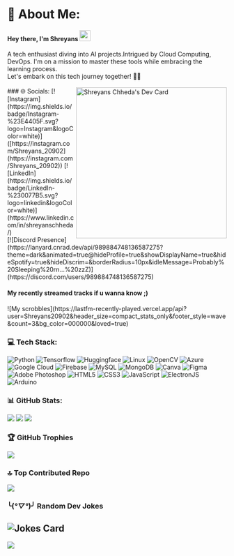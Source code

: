 # 💫 About Me:
<div>
<h4>Hey there, I'm Shreyans <img src="https://media.giphy.com/media/hvRJCLFzcasrR4ia7z/giphy.gif" width="25px"> </h4> A tech enthusiast diving into AI projects.Intrigued by Cloud Computing, DevOps. I'm on a mission to master these tools while embracing the learning process. <br>Let's embark on this tech journey together! 🚀🌌</div>
  <br>
  <a href="https://app.daily.dev/shreyyy20"><img src="https://api.daily.dev/devcards/v2/6IqlSOmVHSDua7DCOp5mw.png?r=z82&type=default" align="right" z-index="1" width="346" alt="Shreyans Chheda's Dev Card"/></a>
</div>
### 🌐 Socials:
[![Instagram](https://img.shields.io/badge/Instagram-%23E4405F.svg?logo=Instagram&logoColor=white)]([https://instagram.com/Shreyans_20902](https://instagram.com/Shreyans_20902)) [![LinkedIn](https://img.shields.io/badge/LinkedIn-%230077B5.svg?logo=linkedin&logoColor=white)](https://www.linkedin.com/in/shreyanschheda/) <br>
[![Discord Presence](https://lanyard.cnrad.dev/api/989884748136587275?theme=dark&animated=true@hideProfile=true&showDisplayName=true&hideSpotify=true&hideDiscrim=&borderRadius=10px&idleMessage=Probably%20Sleeping%20rn...%20zzZ)](https://discord.com/users/989884748136587275) <br><h4>My recently streamed tracks if u wanna know ;) </h4>
![My scrobbles](https://lastfm-recently-played.vercel.app/api?user=Shreyans20902&header_size=compact_stats_only&footer_style=wave&count=3&bg_color=000000&loved=true)

### 💻 Tech Stack:
![Python](https://img.shields.io/badge/python-3670A0?style=flat&logo=python&logoColor=ffdd54) 
![Tensorflow](https://img.shields.io/badge/tensorflow-%2300f?logo=tensorflow) 
![Huggingface](https://img.shields.io/badge/HuggingFace-%23323330?logo=huggingface) ![Linux](https://img.shields.io/badge/Linux-%23323330?logo=Linux) 
![OpenCV](https://img.shields.io/badge/OpenCV-%23323330.svg?style=flat&logo=OpenCV)
![Azure](https://img.shields.io/badge/azure-%230072C6.svg?style=flat&logo=azure-devops&logoColor=white) 
![Google Cloud](https://img.shields.io/badge/Google%20Cloud-%234285F4.svg?style=flat&logo=google-cloud&logoColor=white) 
![Firebase](https://img.shields.io/badge/firebase-%23039BE5.svg?style=flat&logo=firebase) 
![MySQL](https://img.shields.io/badge/mysql-%2300f.svg?style=flat&logo=mysql&logoColor=white) 
![MongoDB](https://img.shields.io/badge/MongoDB-%234ea94b.svg?style=flat&logo=mongodb&logoColor=white) 
![Canva](https://img.shields.io/badge/Canva-%2300C4CC.svg?style=flat&logo=Canva&logoColor=white) 
![Figma](https://img.shields.io/badge/figma-%23F24E1E.svg?style=flat&logo=figma&logoColor=white) 
![Adobe Photoshop](https://img.shields.io/badge/adobephotoshop-%2331A8FF.svg?style=flat&logo=adobephotoshop&logoColor=white)
![HTML5](https://img.shields.io/badge/html5-%23E34F26.svg?style=flat&logo=html5&logoColor=white) 
![CSS3](https://img.shields.io/badge/css3-%231572B6.svg?style=flat&logo=css3&logoColor=white) 
![JavaScript](https://img.shields.io/badge/javascript-%23323330.svg?style=flat&logo=javascript&logoColor=%23F7DF1E)
![ElectronJS](https://img.shields.io/badge/ElectronJS-%23323330.svg?style=flat&logo=electron&logoColor=%23F7DF1E)
![Arduino](https://img.shields.io/badge/Arduino-blue.svg?style=flat&logo=Arduino)


### 📊 GitHub Stats:
![](https://github-readme-stats.vercel.app/api?username=ShreYyy20&theme=radical&hide_border=false&include_all_commits=true&count_private=true)
![](https://github-readme-streak-stats.herokuapp.com/?user=ShreYyy20&theme=radical&hide_border=false)
![](https://github-readme-stats.vercel.app/api/top-langs/?username=ShreYyy20&theme=radical&hide_border=false&include_all_commits=true&count_private=true&layout=compact)

### 🏆 GitHub Trophies
![](https://github-profile-trophy.vercel.app/?username=ShreYyy20&theme=oldie&no-frame=false&no-bg=true&margin-w=4)

### 🔝 Top Contributed Repo
![](https://github-contributor-stats.vercel.app/api?username=ShreYyy20&limit=5&theme=onedark&combine_all_yearly_contributions=true)

### ╰(*°▽°*)╯ Random Dev Jokes
![Jokes Card](https://readme-jokes.vercel.app/api)
---
[![](https://visitcount.itsvg.in/api?id=ShreYyy20&icon=0&color=0)](https://visitcount.itsvg.in)

